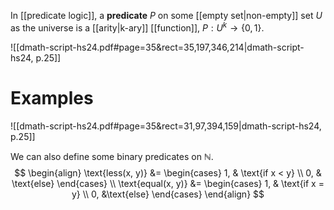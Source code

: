 
In [[predicate logic]], a **predicate** $P$ on some [[empty set|non-empty]] set $U$ as the universe is a [[arity|k-ary]] [[function]], $P:U^k \to\{0, 1\}$.

![[dmath-script-hs24.pdf#page=35&rect=35,197,346,214|dmath-script-hs24, p.25]]

# Examples
![[dmath-script-hs24.pdf#page=35&rect=31,97,394,159|dmath-script-hs24, p.25]]

We can also define some binary predicates on $\mathbb N$.
$$
\begin{align}
\text{less(x, y)} &= \begin{cases}
1, & \text{if x < y} \\
0, & \text{else}
\end{cases} \\
\text{equal(x, y)} &= \begin{cases}
1, & \text{if x = y} \\
0, &\text{else}
\end{cases}
\end{align}
$$

